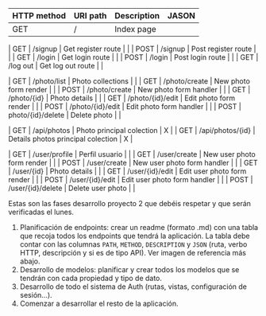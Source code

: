 | **HTTP method** | **URI path**      | **Description**                    | **JASON** |
|-----------------|-------------------|------------------------------------|-----------|
| GET             | /                 | Index page                         |           |

| GET             | /signup           | Get register route                 |           |
| POST            | /signup           | Post register route                |           |
| GET             | /login            | Get login route                    |           |
| POST            | /login            | Post login route                   |           |
| GET             | /log out          | Get log out route                  |           |

| GET             | /photo/list       | Photo collections                  |           |
| GET             | /photo/create     | New photo form render              |           |
| POST            | /photo/create     | New photo form handler             |           |
| GET             | /photo/{id}       | Photo details                      |           |
| GET             | /photo/{id}/edit  | Edit photo form render             |           |
| POST            | /photo/{id}/edit  | Edit photo form handler            |           |
| POST            | photo/{id}/delete | Delete photo                       |           |

| GET             | /api/photos       | Photo principal colection          | X         |
| GET             | /api/photos/{id}  | Details photos principal colection | X         |

| GET             | /user/profile     | Perfil usuario                     |           |
| GET             | /user/create      | New user photo form render         |           |
| POST            | /user/create      | New user photo form handler        |           |
| GET             | /user/{id}        | Photo details                      |           |
| GET             | /user/{id}/edit   | Edit user photo form render        |           |
| POST            | /user/{id}/edit   | Edit user photo form handler       |           |
| POST            | /user/{id}/delete | Delete user photo                  |           |


Estas son las fases desarrollo proyecto 2 que debéis respetar y que serán verificadas el lunes. 

1. Planificación de endpoints: crear un readme (formato .md) con una tabla que recoja todos los endpoints que tendrá la aplicación. La tabla debe contar con las columnas `PATH`, `METHOD`, `DESCRIPTION` y `JSON` (ruta, verbo HTTP, descripción y si es de tipo API). Ver imagen de referencia más abajo.
2. Desarrollo de modelos: planificar y crear todos los modelos que se tendrán con cada propiedad y tipo de dato.
3. Desarrollo de todo el sistema de Auth (rutas, vistas, configuración de sesión…).
4. Comenzar a desarrollar el resto de la aplicación.